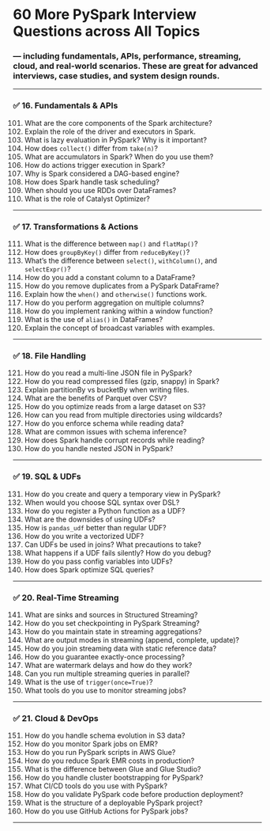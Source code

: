 # **60 More PySpark Interview Questions** across **All Topics** 
### — including fundamentals, APIs, performance, streaming, cloud, and real-world scenarios. These are great for advanced interviews, case studies, and system design rounds.

---

### ✅ **16. Fundamentals & APIs**

101. What are the core components of the Spark architecture?
102. Explain the role of the driver and executors in Spark.
103. What is lazy evaluation in PySpark? Why is it important?
104. How does `collect()` differ from `take(n)`?
105. What are accumulators in Spark? When do you use them?
106. How do actions trigger execution in Spark?
107. Why is Spark considered a DAG-based engine?
108. How does Spark handle task scheduling?
109. When should you use RDDs over DataFrames?
110. What is the role of Catalyst Optimizer?

---

### ✅ **17. Transformations & Actions**

111. What is the difference between `map()` and `flatMap()`?
112. How does `groupByKey()` differ from `reduceByKey()`?
113. What’s the difference between `select()`, `withColumn()`, and `selectExpr()`?
114. How do you add a constant column to a DataFrame?
115. How do you remove duplicates from a PySpark DataFrame?
116. Explain how the `when()` and `otherwise()` functions work.
117. How do you perform aggregation on multiple columns?
118. How do you implement ranking within a window function?
119. What is the use of `alias()` in DataFrames?
120. Explain the concept of broadcast variables with examples.

---

### ✅ **18. File Handling**

121. How do you read a multi-line JSON file in PySpark?
122. How do you read compressed files (gzip, snappy) in Spark?
123. Explain partitionBy vs bucketBy when writing files.
124. What are the benefits of Parquet over CSV?
125. How do you optimize reads from a large dataset on S3?
126. How can you read from multiple directories using wildcards?
127. How do you enforce schema while reading data?
128. What are common issues with schema inference?
129. How does Spark handle corrupt records while reading?
130. How do you handle nested JSON in PySpark?

---

### ✅ **19. SQL & UDFs**

131. How do you create and query a temporary view in PySpark?
132. When would you choose SQL syntax over DSL?
133. How do you register a Python function as a UDF?
134. What are the downsides of using UDFs?
135. How is `pandas_udf` better than regular UDF?
136. How do you write a vectorized UDF?
137. Can UDFs be used in joins? What precautions to take?
138. What happens if a UDF fails silently? How do you debug?
139. How do you pass config variables into UDFs?
140. How does Spark optimize SQL queries?

---

### ✅ **20. Real-Time Streaming**

141. What are sinks and sources in Structured Streaming?
142. How do you set checkpointing in PySpark Streaming?
143. How do you maintain state in streaming aggregations?
144. What are output modes in streaming (append, complete, update)?
145. How do you join streaming data with static reference data?
146. How do you guarantee exactly-once processing?
147. What are watermark delays and how do they work?
148. Can you run multiple streaming queries in parallel?
149. What is the use of `trigger(once=True)`?
150. What tools do you use to monitor streaming jobs?

---

### ✅ **21. Cloud & DevOps**

151. How do you handle schema evolution in S3 data?
152. How do you monitor Spark jobs on EMR?
153. How do you run PySpark scripts in AWS Glue?
154. How do you reduce Spark EMR costs in production?
155. What is the difference between Glue and Glue Studio?
156. How do you handle cluster bootstrapping for PySpark?
157. What CI/CD tools do you use with PySpark?
158. How do you validate PySpark code before production deployment?
159. What is the structure of a deployable PySpark project?
160. How do you use GitHub Actions for PySpark jobs?

---
